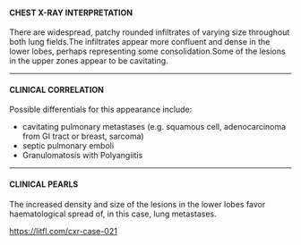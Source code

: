 #### CHEST X-RAY INTERPRETATION
There are widespread, patchy rounded infiltrates of varying size throughout both lung fields.The infiltrates appear more confluent and dense in the lower lobes, perhaps representing some consolidation.Some of the lesions in the upper zones appear to be cavitating.

---------------
#### CLINICAL CORRELATION
Possible differentials for this appearance include:
* cavitating pulmonary metastases (e.g. squamous cell, adenocarcinoma from GI tract or breast, sarcoma)
* septic pulmonary emboli
* Granulomatosis with Polyangiitis

---------------
#### CLINICAL PEARLS
The increased density and size of the lesions in the lower lobes favor haematological spread of, in this case, lung metastases.


<https://litfl.com/cxr-case-021>